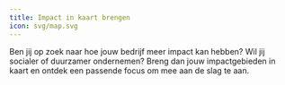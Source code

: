 ```yaml
---
title: Impact in kaart brengen
icon: svg/map.svg
---
```

Ben jij op zoek naar hoe jouw bedrijf meer impact kan hebben? Wil jij socialer of duurzamer ondernemen? Breng dan jouw impactgebieden in kaart en ontdek een passende focus om mee aan de slag te aan. 